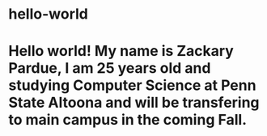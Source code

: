 # hello-world
# Hello world! My name is Zackary Pardue, I am 25 years old and studying Computer Science at Penn State Altoona and will be transfering to main campus in the coming Fall.
